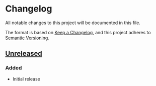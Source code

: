 # Changelog

All notable changes to this project will be documented in this file.

The format is based on [Keep a Changelog](https://keepachangelog.com/en/1.0.0/),
and this project adheres to [Semantic Versioning](https://semver.org/spec/v2.0.0.html).

## [Unreleased]

### Added

- Initial release

[Unreleased]: https://github.com/MetaMask/core/compare/@metamask/bridge-controller@1.0.0...HEAD
[1.0.0]: https://github.com/MetaMask/core/releases/tag/@metamask/bridge-controller@1.0.0
